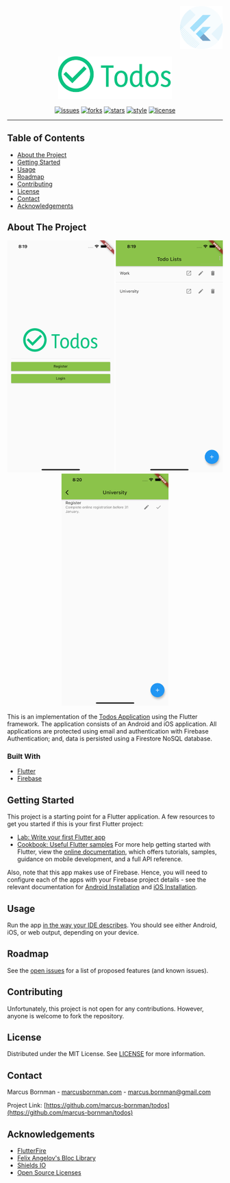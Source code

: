 <!-- PROJECT LOGO -->
<p align="right">
<a href="https://pub.dev">
<img src="https://raw.githubusercontent.com/marcus-bornman/todos/master/flutter_todos/assets/project_badge.png" height="100" alt="Project Badge">
</a>
</p>
<p align="center">
<img src="https://raw.githubusercontent.com/marcus-bornman/todos/master/flutter_todos/assets/project_logo.png" height="100" alt="Project Logo" />
</p>

<!-- PROJECT SHIELDS -->
<p align="center">
<a href="https://github.com/marcus-bornman/todos/issues"><img src="https://img.shields.io/github/issues/marcus-bornman/todos" alt="issues"></a>
<a href="https://github.com/marcus-bornman/todos/network"><img src="https://img.shields.io/github/forks/marcus-bornman/todos" alt="forks"></a>
<a href="https://github.com/marcus-bornman/todos/stargazers"><img src="https://img.shields.io/github/stars/marcus-bornman/todos" alt="stars"></a>
<a href="https://dart.dev/guides/language/effective-dart/style"><img src="https://img.shields.io/badge/style-effective_dart-40c4ff.svg" alt="style"></a>
<a href="https://github.com/marcus-bornman/todos/blob/master/LICENSE"><img src="https://img.shields.io/github/license/marcus-bornman/todos" alt="license"></a>
</p>

---

<!-- TABLE OF CONTENTS -->
## Table of Contents

* [About the Project](#about-the-project)
* [Getting Started](#getting-started)
* [Usage](#usage)
* [Roadmap](#roadmap)
* [Contributing](#contributing)
* [License](#license)
* [Contact](#contact)
* [Acknowledgements](#acknowledgements)



<!-- ABOUT THE PROJECT -->
## About The Project
<p align="center">
<img src="https://raw.githubusercontent.com/marcus-bornman/todos/master/flutter_todos/assets/screenshot_1.png" width="250" alt="Screenshot 1" />
<img src="https://raw.githubusercontent.com/marcus-bornman/todos/master/flutter_todos/assets/screenshot_2.png" width="250" alt="Screenshot 2" />
<img src="https://raw.githubusercontent.com/marcus-bornman/todos/master/flutter_todos/assets/screenshot_3.png" width="250" alt="Screenshot 3" />
</p>

This is an implementation of the [Todos Application](../README.md) using the Flutter framework. The
application consists of an Android and iOS application. All applications are protected using email and 
authentication with Firebase Authentication; and, data is persisted using a Firestore NoSQL database.

### Built With
* [Flutter](https://flutter.dev/)
* [Firebase](https://firebase.google.com/docs)



<!-- GETTING STARTED -->
## Getting Started
This project is a starting point for a Flutter application. A few resources to get you started if this is your first
Flutter project:
- [Lab: Write your first Flutter app](https://flutter.dev/docs/get-started/codelab)
- [Cookbook: Useful Flutter samples](https://flutter.dev/docs/cookbook)
  For more help getting started with Flutter, view the [online documentation](https://flutter.dev/docs), which offers
  tutorials, samples, guidance on mobile development, and a full API reference.

Also, note that this app makes use of Firebase. Hence, you will need to configure each of the apps with
your Firebase project details - see the relevant documentation for [Android Installation](https://firebase.flutter.dev/docs/installation/android)
and [iOS Installation](https://firebase.flutter.dev/docs/installation/ios).


<!-- USAGE EXAMPLES -->
## Usage
Run the app [in the way your IDE describes](https://flutter.dev/docs/get-started/test-drive).
You should see either Android, iOS, or web output, depending on your device.



<!-- ROADMAP -->
## Roadmap

See the [open issues](https://github.com/marcus-bornman/todos/issues) for a list of proposed features (and known issues).



<!-- CONTRIBUTING -->
## Contributing

Unfortunately, this project is not open for any contributions. However, anyone is welcome to fork
the repository.



<!-- LICENSE -->
## License

Distributed under the MIT License. See [LICENSE](../LICENSE) for more information.



<!-- CONTACT -->
## Contact

Marcus Bornman - [marcusbornman.com](https://www.marcusbornman.com) - [marcus.bornman@gmail.com](mailto:marcus.bornman@gmail.com)

Project Link: [https://github.com/marcus-bornman/todos](https://github.com/marcus-bornman/todos)



<!-- ACKNOWLEDGEMENTS -->
## Acknowledgements
* [FlutterFire](https://firebase.flutter.dev)
* [Felix Angelov's Bloc Library](https://bloclibrary.dev/#/)
* [Shields IO](https://shields.io)
* [Open Source Licenses](https://choosealicense.com)